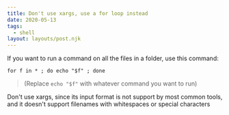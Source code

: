 ```yaml
---
title: Don't use xargs, use a for loop instead
date: 2020-05-13
tags:
  - shell
layout: layouts/post.njk
---
```


If you want to run a command on all the files in a folder, use this command:

```shell
for f in * ; do echo "$f" ; done
```

> (Replace `echo "$f"` with whatever command you want to run)

Don't use xargs, since its input format is not support by most common tools, and it doesn't support filenames with whitespaces or special characters
